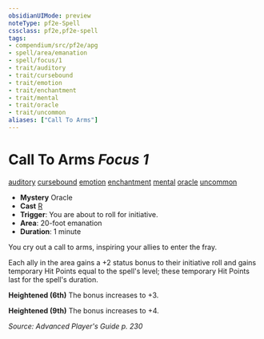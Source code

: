 ```yaml
---
obsidianUIMode: preview
noteType: pf2e-Spell
cssclass: pf2e,pf2e-spell
tags:
- compendium/src/pf2e/apg
- spell/area/emanation
- spell/focus/1
- trait/auditory
- trait/cursebound
- trait/emotion
- trait/enchantment
- trait/mental
- trait/oracle
- trait/uncommon
aliases: ["Call To Arms"]
---
```

# Call To Arms *Focus 1*   
[auditory](rules/traits/auditory.md "Auditory Effect Trait")  [cursebound](rules/traits/cursebound-apg.md "Cursebound Spell Trait")  [emotion](rules/traits/emotion.md "Emotion Effect Trait")  [enchantment](rules/traits/enchantment.md "Enchantment School Trait")  [mental](rules/traits/mental.md "Mental Effect Trait")  [oracle](rules/traits/oracle-apg.md "Oracle Class Trait")  [uncommon](rules/traits/uncommon.md "Uncommon Rarity Trait")  

- **Mystery** Oracle
- **Cast** [R](rules/core-rulebook/chapter-9-playing-the-game.md#Actions "Reaction") 
- **Trigger**: You are about to roll for initiative.
- **Area**: 20-foot emanation
- **Duration**: 1 minute

You cry out a call to arms, inspiring your allies to enter the fray.

Each ally in the area gains a +2 status bonus to their initiative roll and gains temporary Hit Points equal to the spell's level; these temporary Hit Points last for the spell's duration.

**Heightened (6th)** The bonus increases to +3.

**Heightened (9th)** The bonus increases to +4.

*Source: Advanced Player's Guide p. 230*